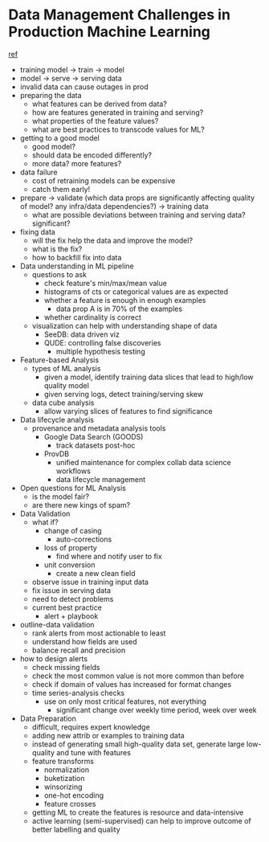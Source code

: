 # Data Management Challenges in Production Machine Learning
[ref](https://static.googleusercontent.com/media/research.google.com/en//pubs/archive/45a9dcf23dbdfa24dbced358f825636c58518afa.pdf)

- training model -> train -> model
- model -> serve -> serving data
- invalid data can cause outages in prod
- preparing the data
  - what features can be derived from data?
  - how are features generated in training and serving?
  - what properties of the feature values?
  - what are best practices to transcode values for ML?
- getting to a good model
  - good model?
  - should data be encoded differently?
  - more data? more features?
- data failure
  - cost of retraining models can be expensive
  - catch them early!
- prepare -> validate (which data props are significantly affecting quality of model? any infra/data dependencies?) -> training data
  - what are possible deviations between training and serving data? significant?
- fixing data
  - will the fix help the data and improve the model?
  - what is the fix?
  - how to backfill fix into data
- Data understanding in ML pipeline
  - questions to ask
    - check feature's min/max/mean value
    - histograms of cts or categorical values are as expected
    - whether a feature is enough in enough examples
      - data prop A is in 70% of the examples
    - whether cardinality is correct
  - visualization can help with understanding shape of data
    - SeeDB: data driven viz
    - QUDE: controlling false discoveries
      - multiple hypothesis testing
- Feature-based Analysis
  - types of ML analysis
    - given a model, identify training data slices that lead to high/low quality model
    - given serving logs, detect training/serving skew
  - data cube analysis
    - allow varying slices of features to find significance
- Data lifecycle analysis
  - provenance and metadata analysis tools
    - Google Data Search (GOODS)
      - track datasets post-hoc
    - ProvDB
      - unified maintenance for complex collab data science workflows
      - data lifecycle management
- Open questions for ML Analysis
  - is the model fair?
  - are there new kings of spam?
- Data Validation
  - what if? 
    - change of casing
      - auto-corrections
    - loss of property
      - find where and notify user to fix
    - unit conversion
      - create a new clean field
  - observe issue in training input data
  - fix issue in serving data
  - need to detect problems
  - current best practice
    - alert + playbook
- outline-data validation
  - rank alerts from most actionable to least
  - understand how fields are used
  - balance recall and precision
- how to design alerts
  - check missing fields
  - check the most common value is not more common than before
  - check if domain of values has increased for format changes
  - time series-analysis checks
    - use on only most critical features, not everything
      - significant change over weekly time period, week over week
- Data Preparation
  - difficult, requires expert knowledge
  - adding new attrib or examples to training data
  - instead of generating small high-quality data set, generate large low-quality and tune with features
  - feature transforms
    - normalization
    - buketization
    - winsorizing
    - one-hot encoding
    - feature crosses
  - getting ML to create the features is resource and data-intensive
  - active learning (semi-supervised) can help to improve outcome of better labelling and quality